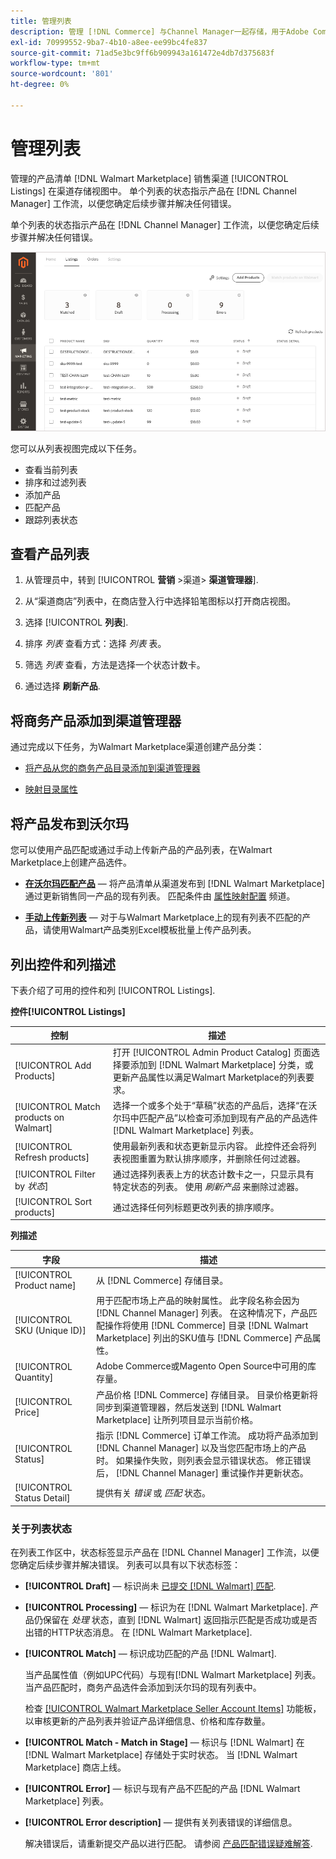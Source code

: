 ```yaml
---
title: 管理列表
description: 管理 [!DNL Commerce] 与Channel Manager一起存储，用于Adobe Commerce和Magento Open Source。
exl-id: 70999552-9ba7-4b10-a8ee-ee99bc4fe837
source-git-commit: 71ad5e3bc9ff6b909943a161472e4db7d375683f
workflow-type: tm+mt
source-wordcount: '801'
ht-degree: 0%

---
```


# 管理列表

管理的产品清单 [!DNL Walmart Marketplace] 销售渠道 [!UICONTROL Listings] 在渠道存储视图中。 单个列表的状态指示产品在 [!DNL Channel Manager] 工作流，以便您确定后续步骤并解决任何错误。

单个列表的状态指示产品在 [!DNL Channel Manager] 工作流，以便您确定后续步骤并解决任何错误。

![连接的销售渠道的列表页面](assets/product-listing-landing.png)

您可以从列表视图完成以下任务。

* 查看当前列表
* 排序和过滤列表
* 添加产品
* 匹配产品
* 跟踪列表状态

## 查看产品列表

1. 从管理员中，转到 [!UICONTROL **营销** >渠道> **渠道管理器**].

1. 从“渠道商店”列表中，在商店登入行中选择铅笔图标以打开商店视图。

1. 选择 [!UICONTROL **列表**].

1. 排序 *列表* 查看方式：选择 *列表* 表。

1. 筛选 *列表* 查看，方法是选择一个状态计数卡。

1. 通过选择 **刷新产品**.

## 将商务产品添加到渠道管理器

通过完成以下任务，为Walmart Marketplace渠道创建产品分类：

* [将产品从您的商务产品目录添加到渠道管理器](add-products-to-channel-store.md)

* [映射目录属性](map-catalog-attributes.md#configure-product-attribute-settings)

## 将产品发布到沃尔玛

您可以使用产品匹配或通过手动上传新产品的产品列表，在Walmart Marketplace上创建产品选件。

* **[在沃尔玛匹配产品](publish-listings-to-marketplace.md)** — 将产品清单从渠道发布到 [!DNL Walmart Marketplace] 通过更新销售同一产品的现有列表。 匹配条件由 [属性映射配置](map-catalog-attributes.md) 频道。

* **[手动上传新列表](publish-listings-to-marketplace.md#upload-new-product-listings)** — 对于与Walmart Marketplace上的现有列表不匹配的产品，请使用Walmart产品类别Excel模板批量上传产品列表。

## 列出控件和列描述

下表介绍了可用的控件和列 [!UICONTROL Listings].

**控件[!UICONTROL Listings]**

| **控制** | **描述** |
|----------------------------------------|--------------------------------------------------------------------------------------------------------------------------------------------------------------------------------------------------------------|
| [!UICONTROL Add Products] | 打开 [!UICONTROL Admin Product Catalog] 页面选择要添加到 [!DNL Walmart Marketplace] 分类，或更新产品属性以满足Walmart Marketplace的列表要求。 |
| [!UICONTROL Match products on Walmart] | 选择一个或多个处于“草稿”状态的产品后，选择“在沃尔玛中匹配产品”以检查可添加到现有产品的产品选件 [!DNL Walmart Marketplace] 列表。 |
| [!UICONTROL Refresh products] | 使用最新列表和状态更新显示内容。 此控件还会将列表视图重置为默认排序顺序，并删除任何过滤器。 |
| [!UICONTROL Filter by *状态*] | 通过选择列表表上方的状态计数卡之一，只显示具有特定状态的列表。 使用 *刷新产品* 来删除过滤器。 |
| [!UICONTROL Sort products] | 通过选择任何列标题更改列表的排序顺序。 |


**列描述**

| **字段** | **描述** |
|------------------------------|-----------------------------------------------------------------------------------------------------------------------------------------------------------------------------------------------------------------------------------------------------------------------------------------------------------------------------------------------------------------------------------------------------------------------|
| [!UICONTROL Product name] | 从 [!DNL Commerce] 存储目录。 |
| [!UICONTROL SKU (Unique ID)] | 用于匹配市场上产品的映射属性。 此字段名称会因为 [!DNL Channel Manager] 列表。 在这种情况下，产品匹配操作将使用 [!DNL Commerce] 目录 [!DNL Walmart Marketplace]  列出的SKU值与 [!DNL Commerce] 产品属性。 |
| [!UICONTROL  Quantity] | Adobe Commerce或Magento Open Source中可用的库存量。 |
| [!UICONTROL Price] | 产品价格 [!DNL Commerce] 存储目录。 目录价格更新将同步到渠道管理器，然后发送到 [!DNL Walmart Marketplace]  让所列项目显示当前价格。 |
| [!UICONTROL Status] | 指示 [!DNL Commerce] 订单工作流。 成功将产品添加到 [!DNL Channel Manager] 以及当您匹配市场上的产品时。 如果操作失败，则列表会显示错误状态。 修正错误后， [!DNL Channel Manager] 重试操作并更新状态。 |
| [!UICONTROL Status Detail] | 提供有关 *错误* 或 *匹配* 状态。 |

### 关于列表状态

在列表工作区中，状态标签显示产品在 [!DNL Channel Manager] 工作流，以便您确定后续步骤并解决错误。 列表可以具有以下状态标签：

* **[!UICONTROL Draft]** — 标识尚未 [已提交 [!DNL Walmart] 匹配](publish-listings-to-marketplace.md#match-products).

* **[!UICONTROL Processing]** — 标识为在 [!DNL Walmart Marketplace]. 产品仍保留在 *处理* 状态，直到 [!DNL Walmart] 返回指示匹配是否成功或是否出错的HTTP状态消息。 在 [!DNL Walmart Marketplace].

* **[!UICONTROL Match]** — 标识成功匹配的产品 [!DNL Walmart].

   当产品属性值（例如UPC代码）与现有[!DNL Walmart Marketplace] 列表。 当产品匹配时，商务产品选件会添加到沃尔玛的现有列表中。

   检查 [[!UICONTROL Walmart Marketplace Seller Account Items]](https://seller.walmart.com/items-and-inventory/manage-items) 功能板，以审核更新的产品列表并验证产品详细信息、价格和库存数量。

* **[!UICONTROL Match - Match in Stage]** — 标识与 [!DNL Walmart] 在 [!DNL Walmart Marketplace] 存储处于实时状态。 当 [!DNL Walmart Marketplace] 商店上线。

* **[!UICONTROL Error]** — 标识与现有产品不匹配的产品 [!DNL Walmart Marketplace] 列表。

* **[!UICONTROL Error description]** — 提供有关列表错误的详细信息。

   解决错误后，请重新提交产品以进行匹配。 请参阅 [产品匹配错误疑难解答](publish-listings-to-marketplace.md#troubleshoot-product-match-errors).
